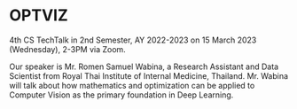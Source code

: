 # OPTVIZ
4th CS TechTalk in 2nd Semester, AY 2022-2023 on 15 March 2023 (Wednesday), 2-3PM via Zoom.

Our speaker is Mr. Romen Samuel Wabina, a Research Assistant and Data Scientist from Royal Thai Institute of Internal Medicine, Thailand. Mr. Wabina will talk about how mathematics and optimization can be applied to Computer Vision as the primary foundation in Deep Learning.
